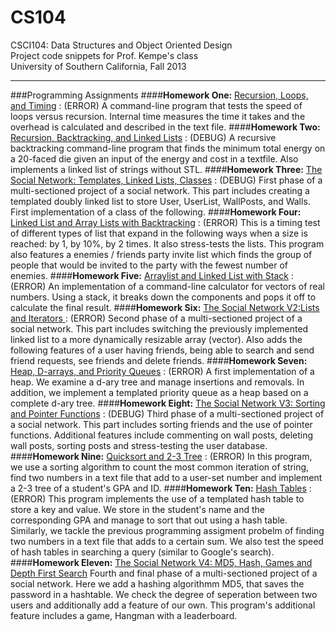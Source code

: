 CS104
=====
CSCI104: Data Structures and Object Oriented Design <br>
Project code snippets for Prof. Kempe's class <br>
University of Southern California, Fall 2013 

------
###Programming Assignments
####**Homework One:** [Recursion, Loops, and Timing][1] : (ERROR)
A command-line program that tests the speed of loops versus recursion. Internal time measures the time it takes and the overhead is calculated and described in the text file.
####**Homework Two:** [Recursion, Backtracking, and Linked Lists][2] : (DEBUG)
A recursive backtracking command-line program that finds the minimum total energy on a 20-faced die given an input of the energy and cost in a textfile. Also implements a linked list of strings without STL.
####**Homework Three:** [The Social Network: Templates, Linked Lists, Classes][3] : (DEBUG)
First phase of a multi-sectioned project of a social network. This part includes creating a templated doubly linked list to store User, UserList, WallPosts, and Walls. First implementation of a class of the following. 
####**Homework Four:** [Linked List and Array Lists with Backtracking][4] : (ERROR)
This is a timing test of different types of list that expand in the following ways when a size is reached: by 1, by 10%, by 2 times. It also stress-tests the lists. This program also features a enemies / friends party invite list which finds the group of people that would be invited to the party with the fewest number of enemies.
####**Homework Five:** [Arraylist and Linked List with Stack][5] : (ERROR)
An implementation of a command-line calculator for vectors of real numbers. Using a stack, it breaks down the components and pops it off to calculate the final result.
####**Homework Six:** [The Social Network V2:Lists and Iterators ][6] : (ERROR)
Second phase of a multi-sectioned project of a social network. This part includes switching the previously implemented linked list to a more dynamically resizable array (vector). Also adds the following features of a user having friends, being able to search and send friend requests, see friends and delete friends.
####**Homework Seven:** [Heap, D-arrays, and Priority Queues][7] : (ERROR)
A first implementation of a heap. We examine a d-ary tree and manage insertions and removals. In addition, we implement a templated priority queue as a heap based on a complete d-ary tree.
####**Homework Eight:** [The Social Network V3: Sorting and Pointer Functions][8] : (DEBUG)
Third phase of a multi-sectioned project of a social network. This part includes sorting friends and the use of pointer functions. Additional features include commenting on wall posts, deleting wall posts, sorting posts and stress-testing the user database.
####**Homework Nine:** [Quicksort and 2-3 Tree][9] : (ERROR)
In this program, we use a sorting algorithm to count the most common iteration of string, find two numbers in a text file that add to a user-set number and implement a 2-3 tree of a student's GPA and ID. 
####**Homework Ten:** [Hash Tables][10] : (ERROR)
This program implements the use of a templated hash table to store a key and value. We store in the student's name and the corresponding GPA and manage to sort that out using a hash table. Similarly, we tackle the previous programming assigment probelm of finding two numbers in a text file that adds to a certain sum. We also test the speed of hash tables in searching a query (similar to Google's search).
####**Homework Eleven:** [The Social Network V4: MD5, Hash, Games and Depth First Search][11]
Fourth and final phase of a multi-sectioned project of a social network. Here we add a hashing algorithmm MD5, that saves the password in a hashtable. We check the degree of seperation between two users and additionally add a feature of our own. This program's additional feature includes a game, Hangman with a leaderboard.

[1]: https://github.com/bryan/CS104/tree/master/HW1
[2]: https://github.com/bryan/CS104/tree/master/HW2
[3]: https://github.com/bryan/CS104/tree/master/HW3
[4]: https://github.com/bryan/CS104/tree/master/HW4
[5]: https://github.com/bryan/CS104/tree/master/HW5
[6]: https://github.com/bryan/CS104/tree/master/HW6
[7]: https://github.com/bryan/CS104/tree/master/HW7
[8]: https://github.com/bryan/CS104/tree/master/HW8
[9]: https://github.com/bryan/CS104/tree/master/HW9
[10]: https://github.com/bryan/CS104/tree/master/HW10
[11]: https://github.com/bryan/CS104/tree/master/HW11